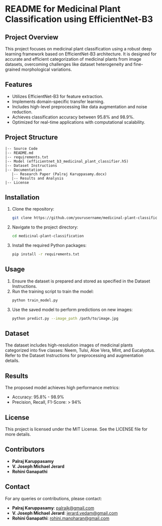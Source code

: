 # README for Medicinal Plant Classification using EfficientNet-B3

## Project Overview
This project focuses on medicinal plant classification using a robust deep learning framework based on EfficientNet-B3 architecture. It is designed for accurate and efficient categorization of medicinal plants from image datasets, overcoming challenges like dataset heterogeneity and fine-grained morphological variations.

## Features
- Utilizes EfficientNet-B3 for feature extraction.
- Implements domain-specific transfer learning.
- Includes high-level preprocessing like data augmentation and noise reduction.
- Achieves classification accuracy between 95.8% and 98.9%.
- Optimized for real-time applications with computational scalability.

## Project Structure
```
|-- Source Code
|-- README.md
|-- requirements.txt
|-- Model (efficientnet_b3_medicinal_plant_classifier.h5)
|-- Dataset Instructions
|-- Documentation
   |-- Research Paper (Palraj Karuppasamy.docx)
   |-- Results and Analysis
|-- License
```

## Installation
1. Clone the repository:
   ```bash
   git clone https://github.com/yourusername/medicinal-plant-classification.git
   ```
2. Navigate to the project directory:
   ```bash
   cd medicinal-plant-classification
   ```
3. Install the required Python packages:
   ```bash
   pip install -r requirements.txt
   ```

## Usage
1. Ensure the dataset is prepared and stored as specified in the Dataset Instructions.
2. Run the training script to train the model:
   ```bash
   python train_model.py
   ```
3. Use the saved model to perform predictions on new images:
   ```bash
   python predict.py --image_path /path/to/image.jpg
   ```

## Dataset
The dataset includes high-resolution images of medicinal plants categorized into five classes: Neem, Tulsi, Aloe Vera, Mint, and Eucalyptus. Refer to the Dataset Instructions for preprocessing and augmentation details.

## Results
The proposed model achieves high performance metrics:
- Accuracy: 95.8% - 98.9%
- Precision, Recall, F1-Score: > 94%

## License
This project is licensed under the MIT License. See the LICENSE file for more details.

## Contributors
- **Palraj Karuppasamy**
- **V. Joseph Michael Jerard**
- **Rohini Ganapathi**

## Contact
For any queries or contributions, please contact:
- **Palraj Karuppasamy**: [palrajk@gmail.com](mailto:palrajk@gmail.com)
- **V. Joseph Michael Jerard**: [jerard.vedam@gmail.com](mailto:jerard.vedam@gmail.com)
- **Rohini Ganapathi**: [rohini.manoharan@gmail.com](mailto:rohini.manoharan@gmail.com)



